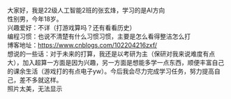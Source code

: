 大家好，我是22级人工智能2班的张玄烽，学习的是AI方向  
性别男，今年18岁。  
兴趣爱好：不详（打游戏算吗？还有看看历史）  
编程习惯：也说不清楚有什么习惯习惯，主要是怎么看得整洁怎么打  
博客地址：https://www.cnblogs.com/102204216zxf/  
想说的一些话：对于未来的打算，我还是以考研为主（保研对我来说难度有点大），加入超算一方面是因为兴趣，另一方面是想能多学一点东西，顺便丰富自己的课余生活（游戏打的有点电子yw）。今后我会尽力完成学习任务，努力提高自己，差不多就这样。  
照片太美，无法显示
